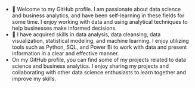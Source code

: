 - 👋 Welcome to my GitHub profile. I am passionate about data science and business analytics, and have been self-learning in these fields for some time. I enjoy working with data and using analytical techniques to help businesses make informed decisions.
- 👀 I have acquired skills in data analysis, data cleansing, data visualization, statistical modeling, and machine learning. I enjoy utilizing tools such as Python, SQL, and Power Bi to work with data and present information in a clear and effective manner.
- On my GitHub profile, you can find some of my projects related to data science and business analytics. I enjoy sharing my projects and collaborating with other data science enthusiasts to learn together and improve my skills.
